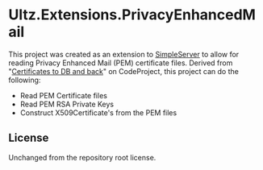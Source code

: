 # Ultz.Extensions.PrivacyEnhancedMail
This project was created as an extension to [SimpleServer](https://github.com/Ultz/SimpleServer) to allow for reading Privacy Enhanced Mail (PEM) certificate
files. Derived from
"[Certificates to DB and back](https://www.codeproject.com/Articles/162194/Certificates-to-DB-and-Back)" on CodeProject,
this project can do the following:
- Read PEM Certificate files
- Read PEM RSA Private Keys
- Construct X509Certificate's from the PEM files

## License
Unchanged from the repository root license.